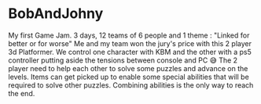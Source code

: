 # BobAndJohny
My first Game Jam. 3 days, 12 teams of 6 people and 1 theme : "Linked for better or for worse"
Me and my team won the jury's price with this 2 player 3d Platformer.
We control one character with KBM and the other with a ps5 controller putting aside the tensions between console and PC 😅
The 2 player need to help each other to solve some puzzles and advance on the levels.
Items can get picked up to enable some special abilities that will be required to solve other puzzles.
Combining abilities is the only way to reach the end.
